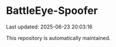 # BattleEye-Spoofer

Last updated: 2025-06-23 20:03:16

This repository is automatically maintained.
